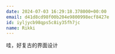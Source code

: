 ```yaml
---
date: 2024-07-03 16:29:18.378000+00:00
email: d41d8cd98f00b204e9800998ecf8427e
id: iyljycb98qps5c8iy35fh7jc
name: Rikki
---
```

哇，好复古的界面设计
